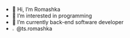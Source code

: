 - 👋 Hi, I’m Romashka
- 👀 I’m interested in programming
- 🌱 I’m currently back-end software developer 
- <img src="https://user-images.githubusercontent.com/114067725/191476589-60188ff7-3bfc-4da3-876a-919ab9408dfa.png" width=1.5% height=1.5%> @ts.romashka
